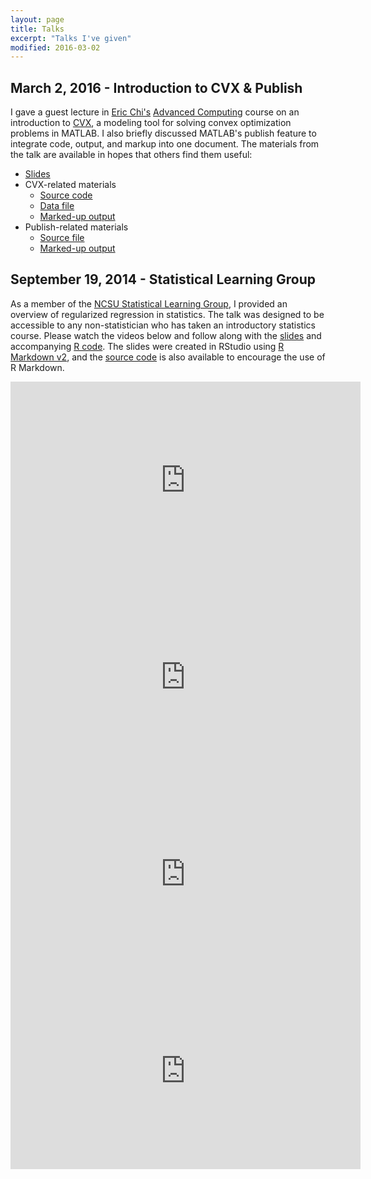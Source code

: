 ```yaml
---
layout: page
title: Talks
excerpt: "Talks I've given"
modified: 2016-03-02
---
```

## March 2, 2016 - Introduction to CVX & Publish
I gave a guest lecture in [Eric Chi's](http://www.ericchi.com/) [Advanced Computing](http://www.stat.ncsu.edu/people/chi/courses/ST790/) course on an introduction to [CVX](http://cvxr.com/cvx/), a modeling tool for solving convex optimization problems in MATLAB.  I also briefly discussed MATLAB's publish feature to integrate code, output, and markup into one document.  The materials from the talk are available in hopes that others find them useful:

- [Slides](http://brgaines.github.io/talks/cvx/cvxDemo.html)
- CVX-related materials
	- [Source code](http://brgaines.github.io/talks/cvx/cvxDemo.m)
	- [Data file](http://brgaines.github.io/talks/cvx/cvxDemo.mat)
	- [Marked-up output](http://brgaines.github.io/talks/cvx/cvxDemo/cvxDemo.html)
- Publish-related materials
	- [Source file](http://brgaines.github.io/talks/cvx/publishDemo.m)
	- [Marked-up output](http://brgaines.github.io/talks/cvx/publishDemo/publishDemo.html)

## September 19, 2014 - Statistical Learning Group 
As a member of the [NCSU Statistical Learning Group](http://www4.stat.ncsu.edu/~post/reading/index), I provided an overview of regularized regression in statistics.  The talk was designed to be accessible to any non-statistician who has taken an introductory statistics course.  Please watch the videos below and follow along with the [slides](http://rpubs.com/brgaines/SLG_Regularization_Overview) and accompanying [R code](http://www4.stat.ncsu.edu/~post/reading/brian/SLG_Regularization_Overview.R).  The slides were created in RStudio using [R Markdown v2](http://rmarkdown.rstudio.com/), and the [source code](http://www4.stat.ncsu.edu/~post/reading/brian/SLG_Regularization_Overview.Rmd) is also available to encourage the use of R Markdown.  

<iframe width="560" height="315" src="http://www.youtube.com/embed/ov219nOOPIw" frameborder="0" allowfullscreen> </iframe>

<br>

<iframe width="560" height="315" src="http://www.youtube.com/embed/2IodwrhAdJE" frameborder="0" allowfullscreen> </iframe>

<br>

<iframe width="560" height="315" src="http://www.youtube.com/embed/0EvdWqJuQdw" frameborder="0" allowfullscreen> </iframe>

<br>

<iframe width="560" height="315" src="http://www.youtube.com/embed/0JWTL31jXgw" frameborder="0" allowfullscreen> </iframe>